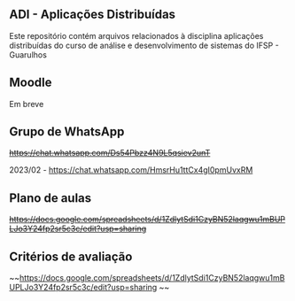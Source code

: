 ## ADI - Aplicações Distribuídas

Este repositório contém arquivos relacionados à disciplina aplicações distribuídas do curso de análise e desenvolvimento
de sistemas do IFSP - Guarulhos

## Moodle
Em breve

## Grupo de WhatsApp
~~https://chat.whatsapp.com/Ds54Pbzz4N9L5qsiev2unT~~

2023/02 - https://chat.whatsapp.com/HmsrHu1ttCx4gI0pmUvxRM

## Plano de aulas
~~https://docs.google.com/spreadsheets/d/1ZdlytSdi1CzyBN52laqgwu1mBUPLJo3Y24fp2sr5c3c/edit?usp=sharing~~


## Critérios de avaliação

~~https://docs.google.com/spreadsheets/d/1ZdlytSdi1CzyBN52laqgwu1mBUPLJo3Y24fp2sr5c3c/edit?usp=sharing ~~
